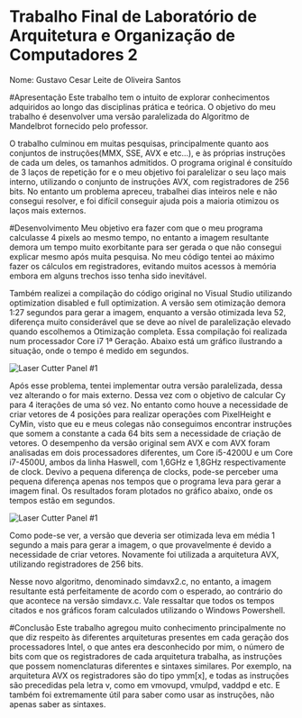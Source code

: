 # Trabalho Final de Laboratório de Arquitetura e Organização de Computadores 2
Nome: Gustavo Cesar Leite de Oliveira Santos

#Apresentação
Este trabalho tem o intuito de explorar conhecimentos adquiridos ao longo das disciplinas prática e teórica. O objetivo do meu trabalho é desenvolver uma versão paralelizada do Algoritmo de Mandelbrot fornecido pelo professor.

O trabalho culminou em muitas pesquisas, principalmente quanto aos conjuntos de instruções(MMX, SSE, AVX e etc...), e às próprias instruções de cada um deles, os tamanhos admitidos. O programa original é consituído de 3 laços de repetição for e o meu objetivo foi paralelizar o seu laço mais interno, utilizando o conjunto de instruções AVX, com registradores de 256 bits. No entanto um problema apreceu, trabalhei dias inteiros nele e não consegui resolver, e foi difícil conseguir ajuda pois a maioria otimizou os laços mais externos. 

#Desenvolvimento
Meu objetivo era fazer com que o meu programa calculasse 4 pixels ao mesmo tempo, no entanto a imagem resultante demora um tempo muito exorbitante para ser gerada o que não consegui explicar mesmo após muita pesquisa. No meu código tentei ao máximo fazer os cálculos em registradores, evitando muitos acessos à memória embora em alguns trechos isso tenha sido inevitável.

Também realizei a compilação do código original no Visual Studio utilizando optimization disabled e full optimization. A versão sem otimização demora 1:27 segundos para gerar a imagem, enquanto a versão otimizada leva 52, diferença muito considerável que se deve ao nível de paralelização elevado quando escolhemos a Otimização completa. Essa compilação foi realizada num processador Core i7 1ª Geração. Abaixo está um gráfico ilustrando a situação, onde o tempo é medido em segundos.

![Laser Cutter Panel #1](https://raw.github.com/gustavocesarlos/TrabalhoFinalArq2/master/Gráficos/grafico2.png)

Após esse problema, tentei implementar outra versão paralelizada, dessa vez alterando o for mais externo. Dessa vez com o objetivo de calcular Cy para 4 iterações de uma só vez. No entanto como houve a necessidade de criar vetores de 4 posições para realizar operações com PixelHeight e CyMin, visto que eu e meus colegas não conseguimos encontrar instruções que somem a constante a cada 64 bits sem a necessidade de criação de vetores. O desempenho da versão original sem AVX e com AVX foram analisadas em dois processadores diferentes, um Core i5-4200U e um Core i7-4500U, ambos da linha Haswell, com 1,6GHz e 1,8GHz respectivamente de clock. Devivo a pequena diferença de clocks, pode-se perceber uma pequena diferença apenas nos tempos que o programa leva para gerar a imagem final. Os resultados foram plotados no gráfico abaixo, onde os tempos estão em segundos.

![Laser Cutter Panel #1](https://raw.github.com/gustavocesarlos/TrabalhoFinalArq2/master/Gráficos/grafico1.png)

Como pode-se ver, a versão que deveria ser otimizada leva em média 1 segundo a mais para gerar a imagem, o que provavelmente é devido a necessidade de criar vetores. Novamente foi utilizada a arquitetura AVX, utilizando registradores de 256 bits.

Nesse novo algoritmo, denominado simdavx2.c, no entanto, a imagem resultante está perfeitamente de acordo com o esperado, ao contrário do que acontece na versão simdavx.c. Vale ressaltar que todos os tempos citados e nos gráficos foram calculados utilizando o Windows Powershell.

#Conclusão
Este trabalho agregou muito conhecimento principalmente no que diz respeito às diferentes arquiteturas presentes em cada geração dos processadores Intel, o que antes era desconhecido por mim, o número de bits com que os registradores de cada arquitetura trabalha, as instruções que possem nomenclaturas diferentes e sintaxes similares. Por exemplo, na arquitetura AVX os registradores são do tipo ymm[x], e todas as instruções são precedidas pela letra v, como em vmovupd, vmulpd, vaddpd e etc. E também foi extremamente útil para saber como usar as instruções, não apenas saber as sintaxes.


